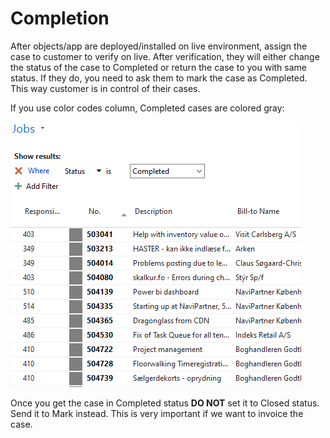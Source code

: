 # Completion
After objects/app are deployed/installed on live environment, assign the case to customer to verify on live. After verification, they will either change the status of the case to Completed or return the case to you with same status. If they do, you need to ask them to mark the case as Completed. This way customer is in control of their cases.

If you use color codes column, Completed cases are colored gray:

![completed cases gray color code](../.attachments/CompletedCasesGrayColorCode.png)

Once you get the case in Completed status **DO NOT** set it to Closed status. Send it to Mark instead. This is very important if we want to invoice the case.